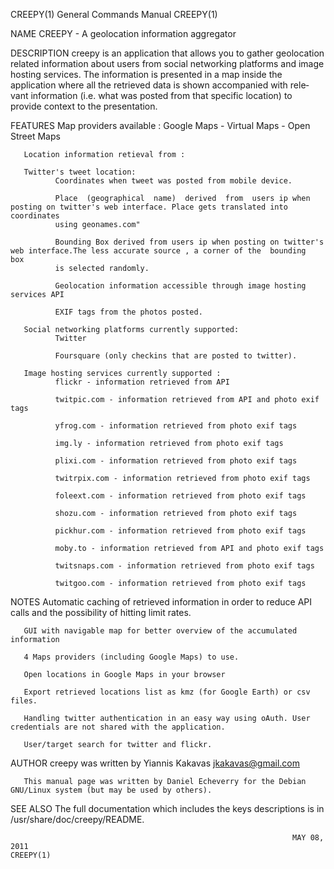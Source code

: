 CREEPY(1)                                                     General Commands Manual                                                    CREEPY(1)

NAME
       CREEPY -  A geolocation information aggregator

DESCRIPTION
       creepy  is  an application that allows you to gather geolocation related information about users from social networking platforms and image
       hosting services. The information is presented in a map inside the application where all the retrieved data is shown accompanied with rele‐
       vant information (i.e. what was posted from that specific location) to provide context to the presentation.

FEATURES
       Map providers available :
              Google Maps - Virtual Maps - Open Street Maps

       Location information retieval from :

       Twitter's tweet location:
              Coordinates when tweet was posted from mobile device.

              Place  (geographical  name)  derived  from  users ip when posting on twitter's web interface. Place gets translated into coordinates
              using geonames.com"

              Bounding Box derived from users ip when posting on twitter's web interface.The less accurate source , a corner of the  bounding  box
              is selected randomly.

              Geolocation information accessible through image hosting services API

              EXIF tags from the photos posted.

       Social networking platforms currently supported:
              Twitter

              Foursquare (only checkins that are posted to twitter).

       Image hosting services currently supported :
              flickr - information retrieved from API

              twitpic.com - information retrieved from API and photo exif tags

              yfrog.com - information retrieved from photo exif tags

              img.ly - information retrieved from photo exif tags

              plixi.com - information retrieved from photo exif tags

              twitrpix.com - information retrieved from photo exif tags

              foleext.com - information retrieved from photo exif tags

              shozu.com - information retrieved from photo exif tags

              pickhur.com - information retrieved from photo exif tags

              moby.to - information retrieved from API and photo exif tags

              twitsnaps.com - information retrieved from photo exif tags

              twitgoo.com - information retrieved from photo exif tags

NOTES
       Automatic caching of retrieved information in order to reduce API calls and the possibility of hitting limit rates.

       GUI with navigable map for better overview of the accumulated information

       4 Maps providers (including Google Maps) to use.

       Open locations in Google Maps in your browser

       Export retrieved locations list as kmz (for Google Earth) or csv files.

       Handling twitter authentication in an easy way using oAuth. User credentials are not shared with the application.

       User/target search for twitter and flickr.

AUTHOR
       creepy was written by Yiannis Kakavas <jkakavas@gmail.com>

       This manual page was written by Daniel Echeverry for the Debian GNU/Linux system (but may be used by others).

SEE ALSO
       The full documentation which includes the keys descriptions is in /usr/share/doc/creepy/README.

                                                                   MAY 08, 2011                                                          CREEPY(1)
